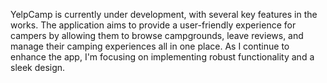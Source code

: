 YelpCamp is currently under development, with several key features in the works. The application aims to provide a user-friendly experience for campers by allowing them to browse campgrounds, leave reviews, and manage their camping experiences all in one place. As I continue to enhance the app, I'm focusing on implementing robust functionality and a sleek design.
